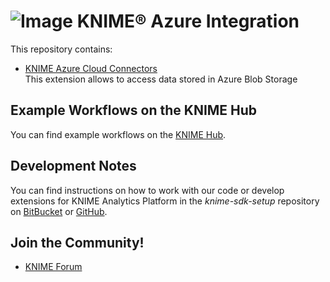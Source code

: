# ![Image](https://www.knime.com/files/knime_logo_github_40x40_4layers.png) KNIME® Azure Integration

This repository contains:

* [KNIME Azure Cloud Connectors](https://hub.knime.com/knime/extensions/org.knime.features.ext.azure/latest)  
This extension allows to access data stored in Azure Blob Storage


## Example Workflows on the KNIME Hub

You can find example workflows on the [KNIME Hub](https://hub.knime.com/search?q=blob%20storage&type=Workflow).

## Development Notes

You can find instructions on how to work with our code or develop extensions for
KNIME Analytics Platform in the _knime-sdk-setup_ repository
on [BitBucket](https://bitbucket.org/KNIME/knime-sdk-setup)
or [GitHub](http://github.com/knime/knime-sdk-setup).

## Join the Community!

* [KNIME Forum](https://forum.knime.com/)
